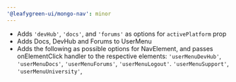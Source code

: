 ```yaml
---
'@leafygreen-ui/mongo-nav': minor
---
```


- Adds `'devHub'`, `'docs'`, and `'forums'` as options for `activePlatform` prop
- Adds Docs, DevHub and Forums to UserMenu
- Adds the following as possible options for NavElement, and passes onElementClick handler to the respective elements: `'userMenuDevHub'`, `'userMenuDocs'`, `'userMenuForums'`, `'userMenuLogout'`. `'userMenuSupport'`, `'userMenuUniversity'`,
